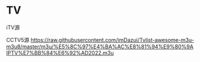 # TV
iTV源



CCTV5源
https://raw.githubusercontent.com/imDazui/Tvlist-awesome-m3u-m3u8/master/m3u/%E5%8C%97%E4%BA%AC%E8%81%94%E9%80%9AIPTV%E7%BB%84%E6%92%AD2022.m3u
